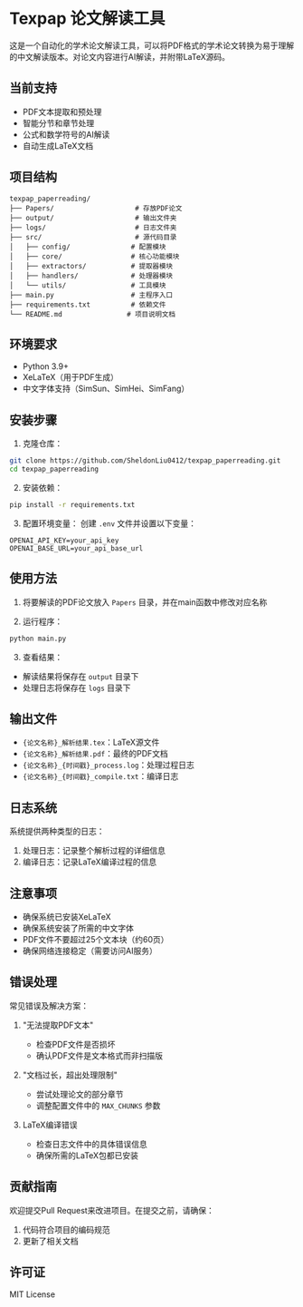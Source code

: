 # Texpap 论文解读工具

这是一个自动化的学术论文解读工具，可以将PDF格式的学术论文转换为易于理解的中文解读版本。对论文内容进行AI解读，并附带LaTeX源码。

## 当前支持

- PDF文本提取和预处理
- 智能分节和章节处理
- 公式和数学符号的AI解读
- 自动生成LaTeX文档

## 项目结构

```
texpap_paperreading/
├── Papers/                    # 存放PDF论文
├── output/                    # 输出文件夹
├── logs/                      # 日志文件夹
├── src/                       # 源代码目录
│   ├── config/               # 配置模块
│   ├── core/                 # 核心功能模块
│   ├── extractors/           # 提取器模块
│   ├── handlers/             # 处理器模块
│   └── utils/                # 工具模块
├── main.py                   # 主程序入口
├── requirements.txt          # 依赖文件
└── README.md                # 项目说明文档
```

## 环境要求

- Python 3.9+
- XeLaTeX（用于PDF生成）
- 中文字体支持（SimSun、SimHei、SimFang）

## 安装步骤

1. 克隆仓库：
```bash
git clone https://github.com/SheldonLiu0412/texpap_paperreading.git
cd texpap_paperreading
```

2. 安装依赖：
```bash
pip install -r requirements.txt
```

3. 配置环境变量：
创建 `.env` 文件并设置以下变量：
```
OPENAI_API_KEY=your_api_key
OPENAI_BASE_URL=your_api_base_url
```

## 使用方法

1. 将要解读的PDF论文放入 `Papers` 目录，并在main函数中修改对应名称

2. 运行程序：
```bash
python main.py
```

3. 查看结果：
- 解读结果将保存在 `output` 目录下
- 处理日志将保存在 `logs` 目录下

## 输出文件

- `{论文名称}_解析结果.tex`：LaTeX源文件
- `{论文名称}_解析结果.pdf`：最终的PDF文档
- `{论文名称}_{时间戳}_process.log`：处理过程日志
- `{论文名称}_{时间戳}_compile.txt`：编译日志

## 日志系统

系统提供两种类型的日志：
1. 处理日志：记录整个解析过程的详细信息
2. 编译日志：记录LaTeX编译过程的信息

## 注意事项

- 确保系统已安装XeLaTeX
- 确保系统安装了所需的中文字体
- PDF文件不要超过25个文本块（约60页）
- 确保网络连接稳定（需要访问AI服务）

## 错误处理

常见错误及解决方案：
1. "无法提取PDF文本"
   - 检查PDF文件是否损坏
   - 确认PDF文件是文本格式而非扫描版

2. "文档过长，超出处理限制"
   - 尝试处理论文的部分章节
   - 调整配置文件中的 `MAX_CHUNKS` 参数

3. LaTeX编译错误
   - 检查日志文件中的具体错误信息
   - 确保所需的LaTeX包都已安装

## 贡献指南

欢迎提交Pull Request来改进项目。在提交之前，请确保：
1. 代码符合项目的编码规范
2. 更新了相关文档

## 许可证

MIT License

